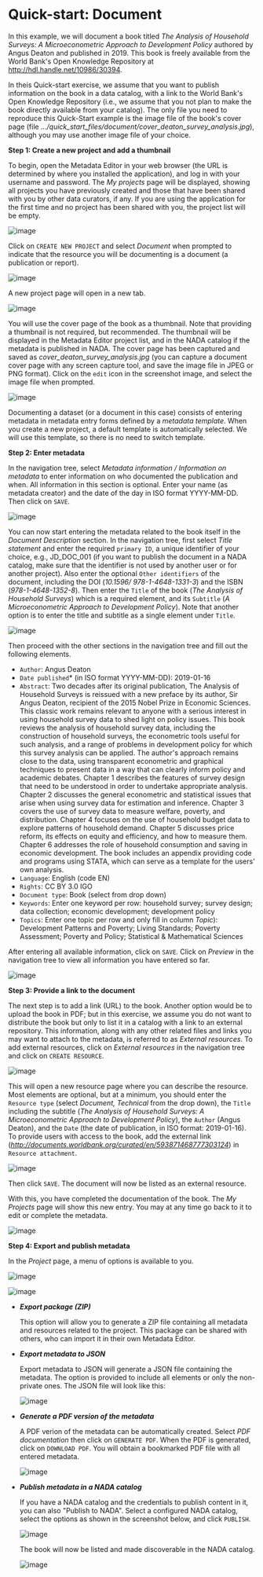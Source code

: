 # Quick-start: Document

In this example, we will document a book titled *The Analysis of Household Surveys: A Microeconometric Approach to Development Policy* authored by Angus Deaton and published in 2019. This book is freely available from the World Bank's Open Knowledge Repository at http://hdl.handle.net/10986/30394. 

In theis Quick-start exercise, we assume that you want to publish information on the book in a data catalog, with a link to the World Bank's Open Knowledge Repository (i.e., we assume that you not plan to make the book directly available from your catalog). The only file you need to reproduce this Quick-Start example is the image file of the book's cover page (file *.../quick_start_files/document/cover_deaton_survey_analysis.jpg*), although you may use another image file of your choice.


**Step 1: Create a new project and add a thumbnail**

To begin, open the Metadata Editor in your web browser (the URL is determined by where you installed the application), and log in with your username and password. The *My projects* page will be displayed, showing all projects you have previously created and those that have been shared with you by other data curators, if any. If you are using the application for the first time and no project has been shared with you, the project list will be empty.

![image](img/ME_UG_v1-0-0_quick_start_document_project_page.png)

Click on `CREATE NEW PROJECT` and select *Document* when prompted to indicate that the resource you will be documenting is a document (a publication or report).

![image](img/ME_UG_v1-0-0_quick_start_document_create_project_types.png)
  
A new project page will open in a new tab.

![image](img/ME_UG_v1-0-0_quick_start_document_new_project_home.png)

You will use the cover page of the book as a thumbnail. Note that providing a thumbnail is not required, but recommended. The thumbnail will be displayed in the Metadata Editor project list, and in the NADA catalog if the metadata is published in NADA. The cover page has been captured and saved as *cover_deaton_survey_analysis.jpg* (you can capture a document cover page with any screen capture tool, and save the image file in JPEG or PNG format). Click on the `edit` icon in the screenshot image, and select the image file when prompted. 

![image](img/ME_UG_v1-0-0_quick_start_document_edit_thumbnail.png)

Documenting a dataset (or a document in this case) consists of entering metadata in metadata entry forms defined by a *metadata template*. When you create a new project, a default template is automatically selected. We will use this template, so there is no need to switch template. 


**Step 2: Enter metadata**

In the navigation tree, select *Metadata information / Information on metadata* to enter information on who documented the publication and when. All information in this section is optional. Enter your name (as metadata creator) and the date of the day in ISO format YYYY-MM-DD. Then click on `SAVE`.

![image](img/ME_UG_v1-0-0_quick_start_document_metadata_information_save.png)

You can now start entering the metadata related to the book itself in the *Document Description* section. In the navigation tree, first select *Title statement* and enter the required `primary ID`, a unique identifier of your choice, e.g., JD_DOC_001 (if you want to publish the document in a NADA catalog, make sure that the identifier is not used by another user or for another project). Also enter the optional `Other identifiers` of the document, including the DOI (*10.1596/ 978-1-4648-1331-3*) and the ISBN (*978-1-4648-1352-8*). Then enter the `Title` of the book (*The Analysis of Household Surveys*) which is a required element, and its `Subtitle` (*A Microeconometric Approach to Development Policy*). Note that another option is to enter the title and subtitle as a single element under `Title`. 

![image](img/ME_UG_v1-0-0_quick_start_document_title_statement.png)

Then proceed with the other sections in the navigation tree and fill out the following elements. 

- `Author`: Angus Deaton
- `Date published`* (in ISO format YYYY-MM-DD): 2019-01-16
- `Abstract`: Two decades after its original publication, The Analysis of Household Surveys is reissued with a new preface by its author, Sir Angus Deaton, recipient of the 2015 Nobel Prize in Economic Sciences. This classic work remains relevant to anyone with a serious interest in using household survey data to shed light on policy issues. This book reviews the analysis of household survey data, including the construction of household surveys, the econometric tools useful for such analysis, and a range of problems in development policy for which this survey analysis can be applied. The author's approach remains close to the data, using transparent econometric and graphical techniques to present data in a way that can clearly inform policy and academic debates. Chapter 1 describes the features of survey design that need to be understood in order to undertake appropriate analysis. Chapter 2 discusses the general econometric and statistical issues that arise when using survey data for estimation and inference. Chapter 3 covers the use of survey data to measure welfare, poverty, and distribution. Chapter 4 focuses on the use of household budget data to explore patterns of household demand. Chapter 5 discusses price reform, its effects on equity and efficiency, and how to measure them. Chapter 6 addresses the role of household consumption and saving in economic development. The book includes an appendix providing code and programs using STATA, which can serve as a template for the users' own analysis.
- `Language`: English (code EN)
- `Rights`: CC BY 3.0 IGO
- `Document type`: Book (select from drop down)
- `Keywords`: Enter one keyword per row: household survey; survey design; data collection; economic development; development policy 
- `Topics`: Enter one topic per row and only fill in column *Topic*): Development Patterns and Poverty; Living Standards; Poverty Assessment; Poverty and Policy; Statistical & Mathematical Sciences

After entering all available information, click on `SAVE`. Click on *Preview* in the navigation tree to view all information you have entered so far.

![image](img/ME_UG_v1-0-0_quick_start_document_preview_page.png)


**Step 3: Provide a link to the document**

The next step is to add a link (URL) to the book. Another option would be to upload the book in PDF; but in this exercise, we assume you do not want to distribute the book but only to list it in a catalog with a link to an external repository. This information, along with any other related files and links you may want to attach to the metadata, is referred to as *External resources*. To add external resources, click on *External resources* in the navigation tree and click on `CREATE RESOURCE`. 

![image](img/ME_UG_v1-0-0_quick_start_document_create_resource.png)

This will open a new resource page where you can describe the resource. Most elements are optional, but at a minimum, you should enter the `Resource type` (select *Document, Technical* from the drop down), the `Title` including the subtitle (*The Analysis of Household Surveys: A Microeconometric Approach to Development Policy*), the `Author` (Angus Deaton), and the `Date` (the date of publication, in ISO format: 2019-01-16). To provide users with access to the book, add the external link (*http://documents.worldbank.org/curated/en/593871468777303124*) in `Resource attachment`. 

![image](img/ME_UG_v1-0-0_quick_start_url_resource_attachement.png)

Then click `SAVE`. The document will now be listed as an external resource.

With this, you have completed the documentation of the book. The *My Projects* page will show this new entry. You may at any time go back to it to edit or complete the metadata.

![image](img/ME_UG_v1-0-0_quick_start_document_project_page_with_project.png)


**Step 4: Export and publish metadata**

In the *Project* page, a menu of options is available to you. 

![image](img/ME_UG_v1-0-0_quick_start_document_actions.png)

![image](img/ME_UG_v1-0-0_quick_start_document_actions_menu.png)


- ***Export package (ZIP)***

  This option will allow you to generate a ZIP file containing all metadata and resources related to the project. This package can be shared with others, who can import it in their own Metadata Editor.


- ***Export metadata to JSON***

  Export metadata to JSON will generate a JSON file containing the metadata. The option is provided to include all elements or only the non-private ones. The JSON file will look like this:

  ![image](img/ME_UG_v1-0-0_quick_start_document_action_JSON_exported.png)


- ***Generate a PDF version of the metadata***

  A PDF verion of the metadata can be automatically created. Select *PDF documentation* then click on `GENERATE PDF`. When the PDF is generated, click on `DOWNLOAD PDF`. You will obtain a bookmarked PDF file with all entered metadata.

  ![image](img/ME_UG_v1-0-0_quick_start_document_exported_to_PDF.png)


- ***Publish metadata in a NADA catalog***

  If you have a NADA catalog and the credentials to publish content in it, you can also "Publish to NADA". Select a configured NADA catalog, select the options as shown in the screenshot below, and click `PUBLISH`. 

  ![image](img/ME_UG_v1-0-0_quick_start_document_action_export_to_NADA.png)

  The book will now be listed and made discoverable in the NADA catalog.

  ![image](img/ME_UG_v1-0-0_quick_start_document_Deaton_in_NADA.png)

